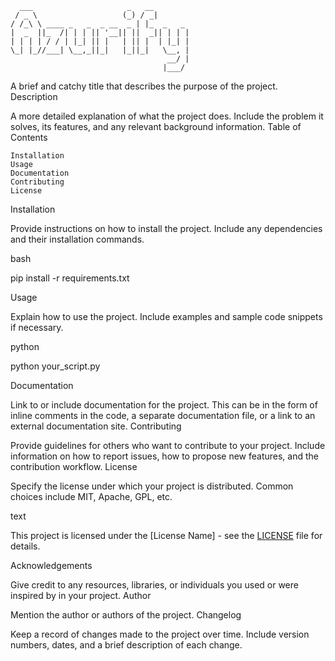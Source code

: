 
```
  ___                     _   __        
 / _ \                   (_) / _|       
/ /_\ \ ____ _   _  _ __  _ | |_  _   _ 
|  _  ||_  /| | | || '__|| ||  _|| | | |
| | | | / / | |_| || |   | || |  | |_| |
\_| |_//___| \__,_||_|   |_||_|   \__, |
                                   __/ |
                                  |___/ 
```

A brief and catchy title that describes the purpose of the project.
Description

A more detailed explanation of what the project does. Include the problem it solves, its features, and any relevant background information.
Table of Contents

    Installation
    Usage
    Documentation
    Contributing
    License

Installation

Provide instructions on how to install the project. Include any dependencies and their installation commands.

bash

pip install -r requirements.txt

Usage

Explain how to use the project. Include examples and sample code snippets if necessary.

python

python your_script.py

Documentation

Link to or include documentation for the project. This can be in the form of inline comments in the code, a separate documentation file, or a link to an external documentation site.
Contributing

Provide guidelines for others who want to contribute to your project. Include information on how to report issues, how to propose new features, and the contribution workflow.
License

Specify the license under which your project is distributed. Common choices include MIT, Apache, GPL, etc.

text

This project is licensed under the [License Name] - see the [LICENSE](LICENSE) file for details.

Acknowledgements

Give credit to any resources, libraries, or individuals you used or were inspired by in your project.
Author

Mention the author or authors of the project.
Changelog

Keep a record of changes made to the project over time. Include version numbers, dates, and a brief description of each change.
